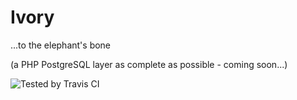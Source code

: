 # Ivory
...to the elephant's bone

(a PHP PostgreSQL layer as complete as possible - coming soon...) 

![Tested by Travis CI](https://travis-ci.org/ondrej-bouda/ivory.svg?branch=master)

